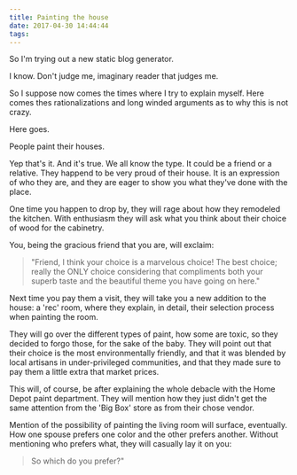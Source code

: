 ```yaml
---
title: Painting the house
date: 2017-04-30 14:44:44
tags:
---
```


So I'm trying out a new static blog generator.

I know. Don't judge me, imaginary reader that judges me.

So I suppose now comes the times where I try to explain myself. Here comes thes rationalizations and long winded arguments as to why this is not crazy.

Here goes.

People paint their houses.

Yep that's it. And it's true. We all know the type. It could be a friend or a relative. They happend to be very proud of their house. It is an expression of who they are, and they are eager to show you what they've done with the place.

One time you happen to drop by, they will rage about how they remodeled the kitchen. With enthusiasm they will ask what you think about their choice of wood for the cabinetry.

You, being the gracious friend that you are, will exclaim:

> "Friend, I think your choice is a marvelous choice! The best choice; really the ONLY choice considering that compliments both your superb taste and the beautiful theme you have going on here."

Next time you pay them a visit, they will take you a new addition to the house: a 'rec' room, where they explain, in detail, their selection process when painting the room.

They will go over the different types of paint, how some are toxic, so they decided to forgo those, for the sake of the baby. They will point out that their choice is the most environmentally friendly, and that it was blended by local artisans in under-privileged communities, and that they made sure to pay them a little extra that market prices.

This will, of course, be after explaining the whole debacle with the Home Depot paint department. They will mention how they just didn't get the same attention from the 'Big Box' store as from their chose vendor.

Mention of the possibility of painting the living room will surface, eventually. How one spouse prefers one color and the other prefers another. Without mentioning who prefers what, they will casually lay it on you:

> So which do you prefer?"
